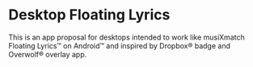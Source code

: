 # Desktop Floating Lyrics

This is an app proposal for desktops intended to work like musiXmatch Floating Lyrics™ on Android™ and inspired by Dropbox® badge and Overwolf® overlay app.